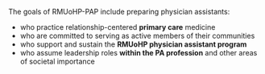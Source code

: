 The goals of RMUoHP-PAP include preparing physician assistants:

- who practice <span class="highlight">relationship-centered</span> **primary care** medicine
- who are <span class="highlight">committed to serving as active members</span> of their communities
- who <span class="highlight">support and sustain</span> the **RMUoHP physician assistant program**
- who <span class="highlight">assume leadership roles</span> **within the PA profession** and other areas of societal importance


